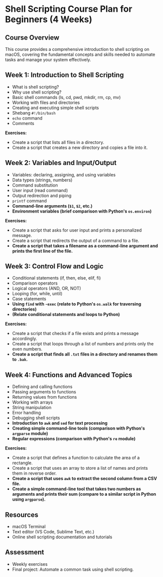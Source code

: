 # Shell Scripting Course Plan for Beginners (4 Weeks)

## Course Overview

This course provides a comprehensive introduction to shell scripting on macOS, covering the fundamental concepts and skills needed to automate tasks and manage your system effectively.

## Week 1: Introduction to Shell Scripting

*   What is shell scripting?
*   Why use shell scripting?
*   Basic shell commands (ls, cd, pwd, mkdir, rm, cp, mv)
*   Working with files and directories
*   Creating and executing simple shell scripts
*   Shebang `#!/bin/bash`
*   `echo` command
*   Comments

**Exercises:**

*   Create a script that lists all files in a directory.
*   Create a script that creates a new directory and copies a file into it.

## Week 2: Variables and Input/Output

*   Variables: declaring, assigning, and using variables
*   Data types (strings, numbers)
*   Command substitution
*   User input (read command)
*   Output redirection and piping
*   `printf` command
*   **Command-line arguments (`$1`, `$2`, etc.)**
*   **Environment variables (brief comparison with Python's `os.environ`)**

**Exercises:**

*   Create a script that asks for user input and prints a personalized message.
*   Create a script that redirects the output of a command to a file.
*   **Create a script that takes a filename as a command-line argument and prints the first line of the file.**

## Week 3: Control Flow and Logic

*   Conditional statements (if, then, else, elif, fi)
*   Comparison operators
*   Logical operators (AND, OR, NOT)
*   Looping (for, while, until)
*   Case statements
*   **Using `find` with `-exec` (relate to Python's `os.walk` for traversing directories)**
*   **(Relate conditional statements and loops to Python)**

**Exercises:**

*   Create a script that checks if a file exists and prints a message accordingly.
*   Create a script that loops through a list of numbers and prints only the even numbers.
*   **Create a script that finds all `.txt` files in a directory and renames them to `.bak`.**

## Week 4: Functions and Advanced Topics

*   Defining and calling functions
*   Passing arguments to functions
*   Returning values from functions
*   Working with arrays
*   String manipulation
*   Error handling
*   Debugging shell scripts
*   **Introduction to `awk` and `sed` for text processing**
*   **Creating simple command-line tools (comparison with Python's `argparse` module)**
*   **Regular expressions (comparison with Python's `re` module)**

**Exercises:**

*   Create a script that defines a function to calculate the area of a rectangle.
*   Create a script that uses an array to store a list of names and prints them in reverse order.
*   **Create a script that uses `awk` to extract the second column from a CSV file.**
* **Create a simple command-line tool that takes two numbers as arguments and prints their sum (compare to a similar script in Python using `argparse`).**

## Resources

*   macOS Terminal
*   Text editor (VS Code, Sublime Text, etc.)
*   Online shell scripting documentation and tutorials

## Assessment

*   Weekly exercises
*   Final project: Automate a common task using shell scripting.